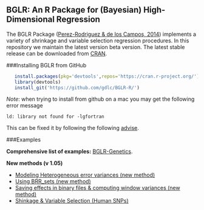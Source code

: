 ## BGLR: An R Package for (Bayesian) High-Dimensional Regression

The BGLR Package ([Perez-Rodriguez & de los Campos, 2014](http://www.ncbi.nlm.nih.gov/pubmed/25009151])) implements a variety of shrinkage and variable selection regression procedures. In this repository we maintain the latest
version beta version. The latest stable release can be downloaded from [CRAN](https://cran.r-project.org/web/packages/BGLR/index.html).

###Installing BGLR from GitHub

```R
   install.packages(pkg='devtools',repos='https://cran.r-project.org/')  #1# install devtools
   library(devtools)                                                     #2# load the library
   install_git('https://github.com/gdlc/BGLR-R/')                        #3# install BGLR from GitHub
```

*Note*: when trying to install from github on a mac you may get the following error message

```
ld: library not found for -lgfortran
```

This can be fixed it by following the following [advise](http://thecoatlessprofessor.com/programming/rcpp-rcpparmadillo-and-os-x-mavericks-lgfortran-and-lquadmath-error/).

 

###Examples

**Comprehensive list of examples:** [BGLR-Genetics](http://www.ncbi.nlm.nih.gov/pubmed/25009151).

**New methods (v 1.05)**

- [Modeling Heterogeneous error variances (new method)](https://github.com/gdlc/BGLR-R/blob/master/inst/md/example_heteroskedastic.md)
- [Using BRR_sets (new method)](https://github.com/gdlc/BGLR-R/blob/master/inst/md/example_sets.md)
- [Saving effects in binary files & computing window variances (new method)](https://github.com/gdlc/BGLR-R/blob/master/inst/md/example_saveEffects.md)
- [Shinkage & Variable Selection (Human SNPs) ](https://github.com/gdlc/BGLR-R/blob/master/inst/md/simulationHumanGenos.md)
            
